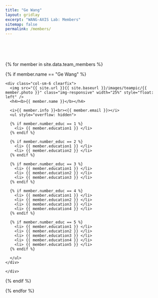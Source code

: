```yaml
---
title: "Ge Wang"
layout: gridlay
excerpt: "WANG-AXIS Lab: Members"
sitemap: false
permalink: /members/
---
```


<br/>
<br/>
<br/>

{% for member in site.data.team_members %}

  {% if member.name == "Ge Wang" %}
    <div class="row">
  
    <div class="col-sm-6 clearfix">
      <img src="{{ site.url }}{{ site.baseurl }}/images/teampic/{{ member.photo }}" class="img-responsive" width="25%" style="float: left" />
      <h4><b>{{ member.name }}</b></h4>

      <i>{{ member.info }}<br><{{ member.email }}></i>
      <ul style="overflow: hidden">

      {% if member.number_educ == 1 %}
        <li> {{ member.education1 }} </li>
      {% endif %}

      {% if member.number_educ == 2 %}
        <li> {{ member.education1 }} </li>
        <li> {{ member.education2 }} </li>
      {% endif %}

      {% if member.number_educ == 3 %}
        <li> {{ member.education1 }} </li>
        <li> {{ member.education2 }} </li>
        <li> {{ member.education3 }} </li>
      {% endif %}

      {% if member.number_educ == 4 %}
        <li> {{ member.education1 }} </li>
        <li> {{ member.education2 }} </li>
        <li> {{ member.education3 }} </li>
        <li> {{ member.education4 }} </li>
      {% endif %}

      {% if member.number_educ == 5 %}
        <li> {{ member.education1 }} </li>
        <li> {{ member.education2 }} </li>
        <li> {{ member.education3 }} </li>
        <li> {{ member.education4 }} </li>
        <li> {{ member.education5 }} </li>
      {% endif %}

      </ul>
    </div>

    </div>
  {% endif %}

{% endfor %}
